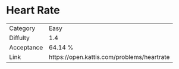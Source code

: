 # Heart Rate

<table>
    <tr>
        <td>Category</td>
        <td>Easy</td>
    </tr>
    <tr>
        <td>Diffulty</td>
        <td>1.4</td>
    </tr>
    <tr>
        <td>Acceptance</td>
        <td>64.14 %</td>
    </tr>
    <tr>
        <td>Link</td>
        <td>https://open.kattis.com/problems/heartrate</td>
    </tr>
</table>